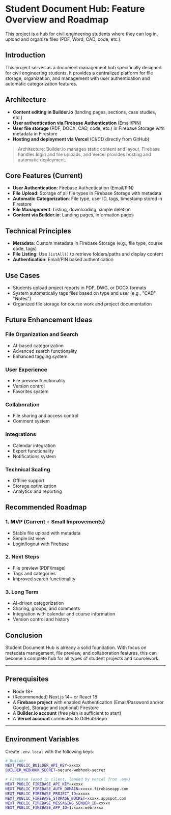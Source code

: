 # Student Document Hub: Feature Overview and Roadmap

This project is a hub for civil engineering students where they can log in, upload and organize files (PDF, Word, CAD, code, etc.).

## Introduction

This project serves as a document management hub specifically designed for civil engineering students. It provides a centralized platform for file storage, organization, and management with user authentication and automatic categorization features.

## Architecture

- **Content editing in Builder.io** (landing pages, sections, case studies, etc.)
- **User authentication via Firebase Authentication** (Email/PIN)
- **User file storage** (PDF, DOCX, CAD, code, etc.) in Firebase Storage with metadata in Firestore
- **Hosting and deployment via Vercel** (CI/CD directly from GitHub)

> Architecture: Builder.io manages static content and layout, Firebase handles login and file uploads, and Vercel provides hosting and automatic deployment.

## Core Features (Current)

- **User Authentication**: Firebase Authentication (Email/PIN)
- **File Upload**: Storage of all file types in Firebase Storage with metadata
- **Automatic Categorization**: File type, user ID, tags, timestamp stored in Firestore
- **File Management**: Listing, downloading, simple deletion
- **Content via Builder.io**: Landing pages, information pages

## Technical Principles

- **Metadata**: Custom metadata in Firebase Storage (e.g., file type, course code, tags)
- **File Listing**: Use `listAll()` to retrieve folders/paths and display content
- **Authentication**: Email/PIN based authentication

## Use Cases

- Students upload project reports in PDF, DWG, or DOCX formats
- System automatically tags files based on type and user (e.g., "CAD", "Notes")
- Organized file storage for course work and project documentation

## Future Enhancement Ideas

### File Organization and Search
- AI-based categorization
- Advanced search functionality
- Enhanced tagging system

### User Experience
- File preview functionality
- Version control
- Favorites system

### Collaboration
- File sharing and access control
- Comment system

### Integrations
- Calendar integration
- Export functionality
- Notifications system

### Technical Scaling
- Offline support
- Storage optimization
- Analytics and reporting

## Recommended Roadmap

### 1. MVP (Current + Small Improvements)
- Stable file upload with metadata
- Simple list view
- Login/logout with Firebase

### 2. Next Steps
- File preview (PDF/image)
- Tags and categories
- Improved search functionality

### 3. Long Term
- AI-driven categorization
- Sharing, groups, and comments
- Integration with calendar and course information
- Version control and history

## Conclusion

Student Document Hub is already a solid foundation. With focus on metadata management, file preview, and collaboration features, this can become a complete hub for all types of student projects and coursework.

---

## Prerequisites
- Node 18+
- (Recommended) Next.js 14+ or React 18
- A **Firebase project** with enabled Authentication (Email/Password and/or Google), Storage and (optional) Firestore
- A **Builder.io account** (free plan is sufficient to start)
- A **Vercel account** connected to GitHub/Repo

---

## Environment Variables
Create `.env.local` with the following keys:

```bash
# Builder
NEXT_PUBLIC_BUILDER_API_KEY=xxxxx
BUILDER_WEBHOOK_SECRET=secure-webhook-secret

# Firebase (used in client, loaded by Vercel from .env)
NEXT_PUBLIC_FIREBASE_API_KEY=xxxxx
NEXT_PUBLIC_FIREBASE_AUTH_DOMAIN=xxxxx.firebaseapp.com
NEXT_PUBLIC_FIREBASE_PROJECT_ID=xxxxx
NEXT_PUBLIC_FIREBASE_STORAGE_BUCKET=xxxxx.appspot.com
NEXT_PUBLIC_FIREBASE_MESSAGING_SENDER_ID=xxxxx
NEXT_PUBLIC_FIREBASE_APP_ID=1:xxxx:web:xxxx
```
